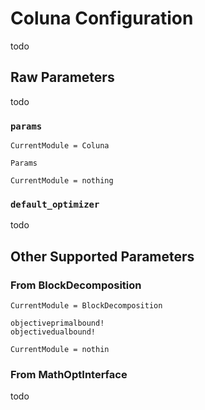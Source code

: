 # Coluna Configuration

todo

## Raw Parameters

todo

### `params`

```@meta
CurrentModule = Coluna
```

```@docs
Params
```

```@meta
CurrentModule = nothing
```

### `default_optimizer`

todo

## Other Supported Parameters

### From BlockDecomposition

```@meta
CurrentModule = BlockDecomposition
```

```@docs
objectiveprimalbound!
objectivedualbound!
```

```@meta
CurrentModule = nothin
```

### From MathOptInterface

todo